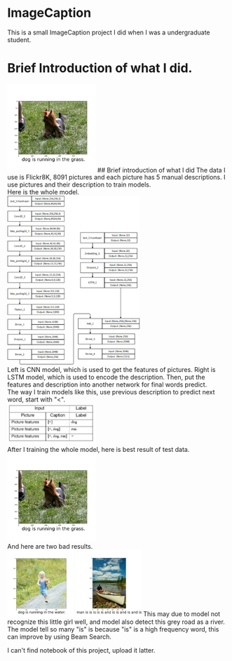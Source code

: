 # ImageCaption
This is a small ImageCaption project I did when I was a undergraduate student.

# Brief Introduction of what I did.
<img src="https://github.com/Demoom/ImageCaption/blob/master/Image/result.jpg" width="40%" height="40%">
## Brief introduction of what I did
The data I use is Flickr8K, 8091 pictures and each picture has 5 manual descriptions.
I use pictures and their description to train models.<br>
Here is the whole model.<br>
<img src="https://github.com/Demoom/ImageCaption/blob/master/Image/model.png" width="60%" height="60%"><br>
Left is CNN model, which is used to get the features of pictures. Right is LSTM model, which is used to encode the description. Then, put the features and description into another network for final words predict.<br>
The way I train models like this, use previous description to predict next word, start with "<".<br>
<img src="https://github.com/Demoom/ImageCaption/blob/master/Image/train_method.PNG" width="40%" height="40%"><br>
After I training the whole model, here is best result of test data.<br>
<img src="https://github.com/Demoom/ImageCaption/blob/master/Image/result.jpg" width="40%" height="40%"><br>
And here are two bad results.<br>
<img src="https://github.com/Demoom/ImageCaption/blob/master/Image/result2.jpg" width="30%" height="30%">
<img src="https://github.com/Demoom/ImageCaption/blob/master/Image/result3.jpg" width="30%" height="30%">
This may due to model not recognize this little girl well, and model also detect this grey road as a river.<br>
The model tell so many "is" is because "is" is a high frequency word, this can improve by using Beam Search.<br>

I can't find notebook of this project, upload it latter.<br>
